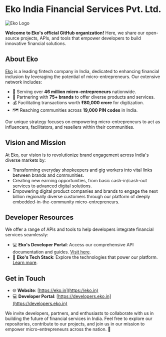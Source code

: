 # Eko India Financial Services Pvt. Ltd.

![Eko Logo](https://eko.in/assets/img/eko-logo.svg)

**Welcome to Eko's official GitHub organization!** Here, we share our open-source projects, APIs, and tools that empower developers to build innovative financial solutions.

## About Eko

[Eko](https://eko.in) is a leading fintech company in India, dedicated to enhancing financial inclusion by leveraging the potential of micro-entrepreneurs. Our extensive network includes:

- 👥 Serving over **46 million micro-entrepreneurs** nationwide.
- 🤝 Partnering with **75+ brands** to offer diverse products and services.
- 💰 Facilitating transactions worth **₹80,000 crore** for digitization.
- 🗺️ Reaching communities across **19,000 PIN codes** in India.

Our unique strategy focuses on empowering micro-entrepreneurs to act as influencers, facilitators, and resellers within their communities.

## Vision and Mission

At Eko, our vision is to revolutionize brand engagement across India's diverse markets by:

- Transforming everyday shopkeepers and gig workers into vital links between brands and communities.
- Creating new earning opportunities, from basic cash-in/cash-out services to advanced digital solutions.
- Empowering digital product companies and brands to engage the next billion regionally diverse customers through our platform of deeply embedded-in-the-community micro-entrepreneurs.

## Developer Resources

We offer a range of APIs and tools to help developers integrate financial services seamlessly:
- 💻 **Eko's Developer Portal**: Access our comprehensive API documentation and guides. [Visit here](https://developers.eko.in).
- 🧰 **Eko's Tech Stack**: Explore the technologies that power our platform. [Learn more](https://stackshare.io/ekoindia/eko-tech-stack).

## Get in Touch

- 🌐 **Website**: [https://eko.in](https://eko.in)
- 💻 **Developer Portal**: [https://developers.eko.in](https://developers.eko.in)

We invite developers, partners, and enthusiasts to collaborate with us in building the future of financial services in India. Feel free to explore our repositories, contribute to our projects, and join us in our mission to empower micro-entrepreneurs across the nation. 🚀
